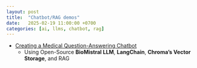 ```yaml
---
layout: post
title:  "Chatbot/RAG demos"
date:   2025-02-19 11:00:00 +0700
categories: [ai, llms, chatbot, rag]
---
```


- [Creating a Medical Question-Answering Chatbot](https://www.marktechpost.com/2025/02/02/creating-a-medical-question-answering-chatbot-using-open-source-biomistral-llm-langchain-chromas-vector-storage-and-rag-a-step-by-step-guide/)
  -  Using Open-Source **BioMistral LLM**, **LangChain**, **Chroma’s Vector Storage**, and RAG
